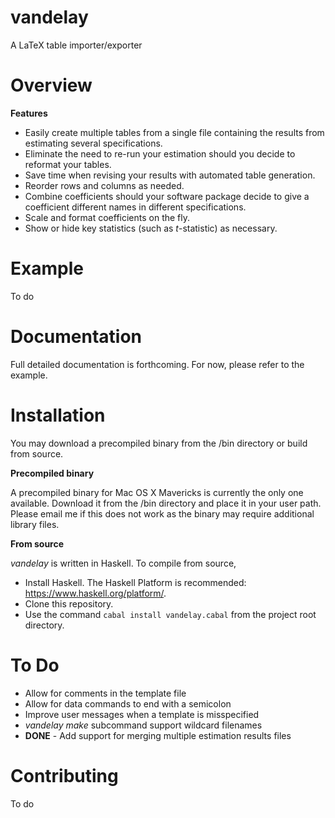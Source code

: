 # vandelay
A LaTeX table importer/exporter


# Overview




**Features**

* Easily create multiple tables from a single file containing the results from estimating several specifications. 
* Eliminate the need to re-run your estimation should you decide to reformat your tables.
* Save time when revising your results with automated table generation. 
* Reorder rows and columns as needed.
* Combine coefficients should your software package decide to give a coefficient different names in different specifications.
* Scale and format coefficients on the fly.
* Show or hide key statistics (such as *t*-statistic) as necessary.

# Example
To do

# Documentation
Full detailed documentation is forthcoming. For now, please refer to the  example.

# Installation
You may download a precompiled binary from the /bin directory or build from source.

**Precompiled binary**

A precompiled binary for Mac OS X Mavericks is currently the only one available. Download it from the /bin directory and place it in your user path. Please email me if this does not work as the binary may require additional library files.

**From source**

*vandelay* is written in Haskell. To compile from source, 

* Install Haskell. The Haskell Platform is recommended: <https://www.haskell.org/platform/>. 
* Clone this repository. 
* Use the command `cabal install vandelay.cabal` from the project root directory.

# To Do
* Allow for comments in the template file
* Allow for data commands to end with a semicolon
* Improve user messages when a template is misspecified
* *vandelay make* subcommand support wildcard filenames
* **DONE** - Add support for merging multiple estimation results files 

# Contributing
To do 
